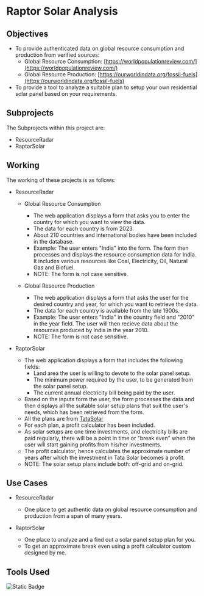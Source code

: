 # Raptor Solar Analysis

## Objectives
- To provide authenticated data on global resource consumption and production from verified sources:
    - Global Resource Consumption: [https://worldpopulationreview.com/](https://worldpopulationreview.com/)
    - Global Resource Production: [https://ourworldindata.org/fossil-fuels](https://ourworldindata.org/fossil-fuels)
- To provide a tool to analyze a suitable plan to setup your own residential solar panel based on your requirements.

## Subprojects
The Subprojects within this project are:
- ResourceRadar
- RaptorSolar

## Working
The working of these projects is as follows:
- ResourceRadar
    - Global Resource Consumption
        - The web application displays a form that asks you to enter the country for which you want to view the data.
        - The data for each country is from 2023.
        - About 210 countries and international bodies have been included in the database.
        - Example: 
        The user enters "India" into the form. The form then processes and displays the resource consumption data for India. It includes various resources like Coal, Electricity, Oil, Natural Gas and Biofuel.
        - NOTE: The form is not case sensitive.

    - Global Resource Production
        - The web application displays a form that asks the user for the desired country and year, for which you want to retrieve the data.
        - The data for each country is available from the late 1900s.
        - Example:
        The user enters "India" in the country field and "2010" in the year field. The user will then recieve data about the resources produced by India in the year 2010.
        - NOTE: The form is not case sensitive.

- RaptorSolar
  - The web application displays a form that includes the following fields:
      - Land area the user is willing to devote to the solar panel setup.
      - The minimum power required by the user, to be generated from the solar panel setup.
      - The current annual electricity bill being paid by the user.
  - Based on the inputs form the user, the form processes the data and then displays all the suitable solar setup plans that suit the user's needs, which has been retrieved from the form.
  - All the plans are from [TataSolar](https://www.tatapowersolar.com/rooftops/residential/)
  - For each plan, a profit calculator has been included.
  - As solar setups are one time investments, and electricity bills are paid regularly, there will be a point in time or  "break even" when the user will start gaining profits from his/her investments.
  - The profit calculator, hence calculates the approximate number of years after which the investment in Tata Solar becomes a profit.
  - NOTE: The solar setup plans include both: off-grid and on-grid.

## Use Cases
- ResourceRadar
  - One place to get authentic data on global resource consumption and production from a span of many years.

- RaptorSolar
  - One place to analyze and a find out a solar panel setup plan for you.
  - To get an approximate break even using a profit calculator custom designed by me.

## Tools Used
![Static Badge](https://img.shields.io/badge/Golang?style=plastic&logo=%3Csvg%20role%3D%22img%22%20viewBox%3D%220%200%2024%2024%22%20xmlns%3D%22http%3A%2F%2Fwww.w3.org%2F2000%2Fsvg%22%3E%3Ctitle%3EGo%3C%2Ftitle%3E%3Cpath%20d%3D%22M1.811%2010.231c-.047%200-.058-.023-.035-.059l.246-.315c.023-.035.081-.058.128-.058h4.172c.046%200%20.058.035.035.07l-.199.303c-.023.036-.082.07-.117.07zM.047%2011.306c-.047%200-.059-.023-.035-.058l.245-.316c.023-.035.082-.058.129-.058h5.328c.047%200%20.07.035.058.07l-.093.28c-.012.047-.058.07-.105.07zm2.828%201.075c-.047%200-.059-.035-.035-.07l.163-.292c.023-.035.07-.07.117-.07h2.337c.047%200%20.07.035.07.082l-.023.28c0%20.047-.047.082-.082.082zm12.129-2.36c-.736.187-1.239.327-1.963.514-.176.046-.187.058-.34-.117-.174-.199-.303-.327-.548-.444-.737-.362-1.45-.257-2.115.175-.795.514-1.204%201.274-1.192%202.22.011.935.654%201.706%201.577%201.835.795.105%201.46-.175%201.987-.77.105-.13.198-.27.315-.434H10.47c-.245%200-.304-.152-.222-.35.152-.362.432-.97.596-1.274a.315.315%200%2001.292-.187h4.253c-.023.316-.023.631-.07.947a4.983%204.983%200%2001-.958%202.29c-.841%201.11-1.94%201.8-3.33%201.986-1.145.152-2.209-.07-3.143-.77-.865-.655-1.356-1.52-1.484-2.595-.152-1.274.222-2.419.993-3.424.83-1.086%201.928-1.776%203.272-2.02%201.098-.2%202.15-.07%203.096.571.62.41%201.063.97%201.356%201.648.07.105.023.164-.117.2m3.868%206.461c-1.064-.024-2.034-.328-2.852-1.029a3.665%203.665%200%2001-1.262-2.255c-.21-1.32.152-2.489.947-3.529.853-1.122%201.881-1.706%203.272-1.95%201.192-.21%202.314-.095%203.33.595.923.63%201.496%201.484%201.648%202.605.198%201.578-.257%202.863-1.344%203.962-.771.783-1.718%201.273-2.805%201.495-.315.06-.63.07-.934.106zm2.78-4.72c-.011-.153-.011-.27-.034-.387-.21-1.157-1.274-1.81-2.384-1.554-1.087.245-1.788.935-2.045%202.033-.21.912.234%201.835%201.075%202.21.643.28%201.285.244%201.905-.07.923-.48%201.425-1.228%201.484-2.233z%22%2F%3E%3C%2Fsvg%3E&color=rgb(8%2C%20113%2C%20212))


